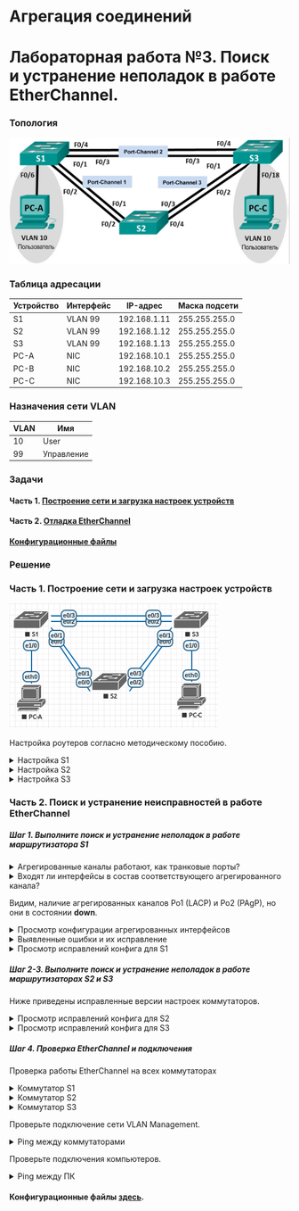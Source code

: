 # Агрегация соединений
# Лабораторная работа №3. Поиск и устранение неполадок в работе EtherChannel.

### Топология
![network_trouble](network_trouble.png)

### Таблица адресации

Устройство | Интерфейс | IP-адрес | Маска подсети
---- | ---- | ---- | ----
S1 | VLAN 99 | 192.168.1.11 | 255.255.255.0
S2 | VLAN 99 | 192.168.1.12 | 255.255.255.0
S3 | VLAN 99 | 192.168.1.13 | 255.255.255.0
PC-A | NIC | 192.168.10.1 | 255.255.255.0
PC-B | NIC | 192.168.10.2 | 255.255.255.0
PC-C | NIC | 192.168.10.3 | 255.255.255.0

### Назначения сети VLAN

VLAN | Имя
---- | ----
10 | User
99 | Управление

### Задачи
#### Часть 1. [Построение сети и загрузка настроек устройств](README.md#часть-1-построение-сети-изагрузка-настроек-устройств-1)
#### Часть 2. [Отладка EtherChannel](README.md#часть-2-поиск-иустранение-неисправностей-вработе-etherchannel)
#### [Конфигурационные файлы](README.md#конфигурационные-файлы-здесь)

### Решение

### Часть 1. Построение сети и загрузка настроек устройств

![network_trouble_eve](network_trouble_eve.png)

Настройка роутеров согласно методическому пособию.

<details>
 <summary>Настройка S1</summary>

``` bash
S1(config)#hostname S1
S1(config)#interface range e0/0-3, e1/0-3
S1(config-if-range)#shutdown
S1(config-if-range)#exit
S1(config)#enable secret class
S1(config)#no ip domain lookup
S1(config)#line vty 0 4
S1(config-line)#password cisco
S1(config-line)#login
S1(config-line)#line con 0
S1(config-line)# password cisco
S1(config-line)# logging synchronous
S1(config-line)# login
S1(config-line)# exit
S1(config)#vlan 10
S1(config-vlan)# name User
S1(config-vlan)#vlan 99
S1(config-vlan)# Name Management
S1(config-vlan)#interface range e0/0-1
S1(config-if-range)# switchport mode trunk
Command rejected: An interface whose trunk encapsulation is "Auto" can not be configured to "trunk" mode.
% Range command terminated because it failed on Ethernet0/0
S1(config-if-range)# channel-group 1 mode active
S1(config-if-range)# switchport trunk native vlan 99
S1(config-if-range)# no shutdown
S1(config-if-range)#interface range e0/2-3
S1(config-if-range)# channel-group 2 mode desirable
S1(config-if-range)# switchport trunk native vlan 99
S1(config-if-range)# no shutdown
S1(config-if-range)#interface e1/0
S1(config-if)# switchport mode access
S1(config-if)# switchport access vlan 10
S1(config-if)# no shutdown
S1(config-if)#interface vlan 99
S1(config-if)# ip address 192.168.1.11 255.255.255.0
S1(config-if)#interface port-channel 1
S1(config-if)# switchport trunk native vlan 99
S1(config-if)# switchport mode trunk
Command rejected: An interface whose trunk encapsulation is "Auto" can not be configured to "trunk" mode.
S1(config-if)#interface port-channel 2
S1(config-if)# switchport trunk native vlan 99
S1(config-if)# switchport mode access
```
</details>
<details>
 <summary>Настройка S2</summary>

``` bash
S2(config)#hostname S2
S2(config)#interface range e0/0-3
S2(config-if-range)#shutdown
S2(config-if-range)#exit
S2(config)#enable secret class
S2(config)#no ip domain lookup
S2(config)#line vty 0 4
S2(config-line)#password cisco
S2(config-line)#login
S2(config-line)#line con 0
S2(config-line)#password cisco
S2(config-line)#logging synchronous
S2(config-line)#login
S2(config-line)#exit
S2(config)#vlan 10
S2(config-vlan)#name User
S2(config-vlan)#vlan 99
S2(config-vlan)#name Management
S2(config-vlan)#spanning-tree vlan 1,10,99 root primary
S2(config-vlan)#interface range e0/0-1
S2(config-if-range)#switchport mode trunk
S2(config-if-range)#channel-group 1 mode desirable
S2(config-if-range)#switchport trunk native vlan 99
S2(config-if-range)#no shutdown
S2(config)#interface range e0/2-3
S2(config-if-range)#switchport mode trunk
S2(config-if-range)#channel-group 3 mode desirable
S2(config-if-range)#switchport trunk native vlan 99
S2(config)#interface vlan 99
S2(config-if)#ip address 192.168.1.12 255.255.255.0
S2(config)#interface port-channel 1
S2(config-if)#switchport trunk native vlan 99
S2(config-if)#switchport trunk allowed vlan 1,99
S2(config)#interface port-channel 3
S2(config-if)#switchport trunk native vlan 99
S2(config-if)#switchport trunk allowed vlan 1,10,99
S2(config-if)#switchport mode trunk
```
</details>
<details>
 <summary>Настройка S3</summary>

``` bash
S3(config)#hostname S3
S3(config)#interface range e0/0-3, e1/0-3
S3(config-if-range)#shutdown
S3(config-if-range)#exit
S3(config)#enable secret class
S3(config)#no ip domain lookup
S3(config)#line vty 0 4
S3(config-line)#password cisco
S3(config-line)#login
S3(config-line)##line con 0
S3(config-line)#password cisco
S3(config-line)#logging synchronous
S3(config-line)#login
S3(config-line)#exit
S3(config)#vlan 10
S3(config-vlan)#name User
S3(config-vlan)#vlan 99
S3(config-vlan)#name Management
S3(config-vlan)#interface range e0/0-1
S3(config-if-range)#interface range e0/2-3
S3(config-if-range)#switchport mode trunk
S3(config-if-range)#channel-group 3 mode desirable
S3(config-if-range)#switchport trunk native vlan 99
S3(config-if-range)#no shutdown
S3(config)#interface e1/0
S3(config-if)#switchport mode access
S3(config-if)#switchport access vlan 10
S3(config-if)#no shutdown
S3(config)#interface vlan 99
S3(config-if)#ip address 192.168.1.13 255.255.255.0
S3(config-if)#interface port-channel 3
S3(config-if)#switchport trunk native vlan 99
S3(config-if)#switchport mode trunk
```
</details>

### Часть 2. Поиск и устранение неисправностей в работе EtherChannel

##### *Шаг 1. Выполните поиск и устранение неполадок в работе маршрутизатора S1*

</details>
<details>
 <summary>Агрегированные каналы работают, как транковые порты?</summary>

``` bash
S1#sh int e0/0 trunk

Port        Mode             Encapsulation  Status        Native vlan
Et0/0       auto             negotiate      not-trunking  99

S1#sh int e0/1 trunk

Port        Mode             Encapsulation  Status        Native vlan
Et0/1       auto             negotiate      not-trunking  99

S1#sh int e0/2 trunk

Port        Mode             Encapsulation  Status        Native vlan
Et0/2       auto             negotiate      not-trunking  99

S1#sh int e0/3 trunk

Port        Mode             Encapsulation  Status        Native vlan
Et0/3       auto             negotiate      not-trunking  99

```
</details>
<details>
 <summary>Входят ли интерфейсы в состав соответствующего агрегированного канала?</summary>

``` bash
S1#sh etherchannel summary 
Flags:  D - down        P - bundled in port-channel
        I - stand-alone s - suspended
        H - Hot-standby (LACP only)
        R - Layer3      S - Layer2
        U - in use      f - failed to allocate aggregator

        M - not in use, minimum links not met
        u - unsuitable for bundling
        w - waiting to be aggregated
        d - default port


Number of channel-groups in use: 2
Number of aggregators:           2

Group  Port-channel  Protocol    Ports
------+-------------+-----------+-----------------------------------------------
1      Po1(SD)         LACP      Et0/0(s)    Et0/1(s)    
2      Po2(SD)         PAgP      Et0/2(s)    Et0/3(s)  
```
</details>

Видим, наличие агрегированных каналов Po1 (LACP) и Po2 (PAgP), но они в состоянии **down**.

<details>
 <summary>Просмотр конфигурации агрегированных интерфейсов</summary>

``` bash
S1#show run interface Port-channel 1
Building configuration...

interface Port-channel1
 switchport trunk native vlan 99
end

S1#show run interface Port-channel 2

interface Port-channel2
 switchport trunk native vlan 99
 switchport mode access
end
```
</details>
<details>
 <summary>Выявленные ошибки и их исправление</summary>

``` bash
1. Ошибка в строке настройке консоли "line vty 0 15" Всего 5 консолей 0-4. + Ещё бы включил шифрование паролей.
2. Транковые магистрали не поднялись из-за несогласованности портов. 
Добавил команду "switchport trunk encapsulation dot1q"
3. Интерфейс Po2 настроен как порт доступа. Перенастроил в транк.
В результате выполненных действий интерфейс Po1 остался в неактивном режиме (SD), а Po2 перешёл в работоспособное состояние (SU). Интерфейс Po1 не поднялся по причине рассогласованности режимов etherchannel
Po1 S1 (active) <-> Po1 S2 (desirable).
Изменил режим etherchannel Po1 S2 на "passive"
```
</details>
<details>
<summary>Просмотр исправлений конфига для S1</summary>

 **жёлтым** выделены добавленые и/или исправленые выше строки

 **жирным** добавленные необязательные строки

![correction_S1](correction_S1.png)

</details>

##### *Шаг 2-3. Выполните поиск и устранение неполадок в работе маршрутизаторах S2 и S3*

Ниже приведены исправленные версии настроек коммутаторов.

<details>
 <summary>Просмотр исправлений конфига для S2</summary>

 **жёлтым** выделены добавленые и/или исправленые выше строки

 **жирным** добавленные необязательные строки

![correction_S2](correction_S2.png)

</details>
<details>
 <summary>Просмотр исправлений конфига для S3</summary>

**жёлтым** выделены добавленые и/или исправленые выше строки

 **жирным** добавленные необязательные строки

![correction_S3](correction_S3.png)

</details>

##### *Шаг 4. Проверка EtherChannel и подключения*

Проверка работы EtherChannel на всех коммутаторах

<details>
 <summary>Коммутатор S1</summary>

###### *S1#sh int Po1*

``` bash
Port-channel1 is up, line protocol is up (connected) 
  Hardware is EtherChannel, address is aabb.cc00.1000 (bia aabb.cc00.1000)
  MTU 1500 bytes, BW 20000 Kbit/sec, DLY 100 usec, 
     reliability 255/255, txload 1/255, rxload 1/255
  
  Members in this channel: Et0/0 Et0/1
```
###### *S1#sh int Po2*

``` bash
Port-channel2 is up, line protocol is up (connected) 
  Hardware is EtherChannel, address is aabb.cc00.1020 (bia aabb.cc00.1020)
  MTU 1500 bytes, BW 20000 Kbit/sec, DLY 100 usec, 
     reliability 255/255, txload 1/255, rxload 1/255
  
  Members in this channel: Et0/2 Et0/3
```
###### *S1#sh etherchannel summary*

``` bash
Group  Port-channel  Protocol    Ports
------+-------------+-----------+-----------------------------------------------
1      Po1(SU)         LACP      Et0/0(P)    Et0/1(P)    
2      Po2(SU)         PAgP      Et0/2(P)    Et0/3(P) 
```
</details>

<details>
 <summary>Коммутатор S2</summary>

###### *S2#sh int Po1*

``` bash
Port-channel1 is up, line protocol is up (connected) 
  Hardware is EtherChannel, address is aabb.cc00.2010 (bia aabb.cc00.2010)
  MTU 1500 bytes, BW 20000 Kbit/sec, DLY 1000 usec, 
     reliability 255/255, txload 1/255, rxload 1/255
  
  Members in this channel: Et0/0 Et0/1
```
###### *S2#sh int Po3*

``` bash
Port-channel3 is up, line protocol is up (connected) 
  Hardware is EtherChannel, address is aabb.cc00.2020 (bia aabb.cc00.2020)
  MTU 1500 bytes, BW 20000 Kbit/sec, DLY 1000 usec, 
     reliability 255/255, txload 1/255, rxload 1/255
  
  Members in this channel: Et0/2 Et0/3
```
###### *S2#sh etherchannel summary*

``` bash
Group  Port-channel  Protocol    Ports
------+-------------+-----------+-----------------------------------------------
1      Po1(SU)         LACP      Et0/0(P)    Et0/1(P)
3      Po3(SU)         PAgP      Et0/2(P)    Et0/3(P)
```
</details>

<details>
 <summary>Коммутатор S3</summary>

###### *S3#sh int Po2*

``` bash
Port-channel2 is up, line protocol is up (connected) 
  Hardware is EtherChannel, address is aabb.cc00.3030 (bia aabb.cc00.3030)
  MTU 1500 bytes, BW 20000 Kbit/sec, DLY 1000 usec, 
     reliability 255/255, txload 1/255, rxload 1/255
   
  Members in this channel: Et0/2 Et0/3
```
###### *S3#sh int Po3*

``` bash
Port-channel3 is up, line protocol is up (connected) 
  Hardware is EtherChannel, address is aabb.cc00.3000 (bia aabb.cc00.3000)
  MTU 1500 bytes, BW 20000 Kbit/sec, DLY 1000 usec, 
     reliability 255/255, txload 1/255, rxload 1/255
  
  Members in this channel: Et0/0 Et0/1 
```
###### *S3#sh etherchannel summary*

``` bash
Group  Port-channel  Protocol    Ports
------+-------------+-----------+-----------------------------------------------
2      Po2(SU)         PAgP      Et0/2(P)    Et0/3(P)
3      Po3(SU)         PAgP      Et0/0(P)    Et0/1(P)
```
</details>

Проверьте подключение сети VLAN Management.

<details>
 <summary>Ping между коммутаторами</summary>

###### *S1#ping 192.168.1.12*

``` bash
Type escape sequence to abort.
Sending 5, 100-byte ICMP Echos to 192.168.1.12, timeout is 2 seconds:
.!!!!
Success rate is 80 percent (4/5), round-trip min/avg/max = 1/1/1 ms
```
###### *S1#ping 192.168.1.13*

``` bash
Type escape sequence to abort.
Sending 5, 100-byte ICMP Echos to 192.168.1.13, timeout is 2 seconds:
.!!!!
Success rate is 80 percent (4/5), round-trip min/avg/max = 1/1/1 ms
```
###### *S2#ping 192.168.1.13*

``` bash
Type escape sequence to abort.
Sending 5, 100-byte ICMP Echos to 192.168.1.13, timeout is 2 seconds:
!!!!!
Success rate is 100 percent (5/5), round-trip min/avg/max = 1/1/1 ms
```
</details>

Проверьте подключения компьютеров.

<details>
 <summary>Ping между ПК</summary>


###### *PC-A> ping 192.168.0.3*

![](ping.png)

</details>


#### Конфигурационные файлы [здесь](config/).